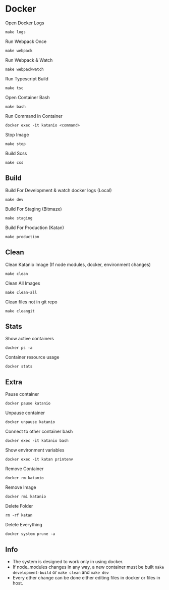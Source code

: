 # Docker

Open Docker Logs
```
make logs
```
Run Webpack Once
```
make webpack
```
Run Webpack & Watch
```
make webpackwatch
```
Run Typescript Build
```
make tsc
```
Open Container Bash
```
make bash
```
Run Command in Container
```
docker exec -it katanio <command>
```
Stop Image
```
make stop
```

Build Scss
```
make css
```

## Build
Build For Development & watch docker logs (Local)
```
make dev
```
Build For Staging (Bitmaze)
```
make staging
```
Build For Production (Katan)
```
make production
```

## Clean
Clean Katanio Image (If node modules, docker, environment changes)
```
make clean
```
Clean All Images
```
make clean-all
```
Clean files not in git repo
```
make cleangit
```

## Stats
Show active containers
```
docker ps -a
```
Container resource usage
```
docker stats
```

## Extra
Pause container
```
docker pause katanio
```
Unpause container
```
docker unpause katanio
```
Connect to other container bash
```
docker exec -it katanio bash
``` 
Show environment variables
```
docker exec -it katan printenv
```
Remove Container
```
docker rm katanio
```
Remove Image
```
docker rmi katanio
```
Delete Folder
```
rm -rf katan
```
Delete Everything
```
docker system prune -a
```

## Info

- The system is designed to work only in using docker.
- If node_modules changes in any way, a new container must be built `make development-build` or `make clean` and `make dev`
- Every other change can be done either editing files in docker or files in host.

